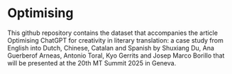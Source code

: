 # Optimising
This github repository contains the dataset that accompanies the article Optimising ChatGPT for creativity in literary translation: a case study from English into Dutch, Chinese, Catalan and Spanish
by Shuxiang Du, Ana Guerberof Arneas, Antonio Toral, Kyo Gerrits and Josep Marco Borillo that will be presented at the 20th MT Summit 2025 in Geneva.
